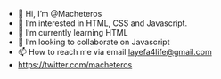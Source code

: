 - 👋 Hi, I’m @Macheteros
- 👀 I’m interested in HTML, CSS and Javascript.
- 🌱 I’m currently learning HTML
- 💞️ I’m looking to collaborate on Javascript
- 📫 How to reach me via email layefa4life@gmail.com
- https://twitter.com/macheteros
<!---
Macheteros is a ✨ special ✨ repository because its `README.md` (this file) appears on your GitHub profile.
You can click the Preview link to take a look at your changes.
--->
